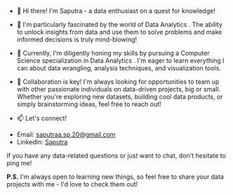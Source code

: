 - 👋 Hi there! I'm Saputra  - a data enthusiast on a quest for knowledge!

- 👀 I'm particularly fascinated by the world of Data Analytics . The ability to unlock insights from data and use them to solve problems and make informed decisions is truly mind-blowing!

- 🌱 Currently, I'm diligently honing my skills by pursuing a Computer Science specialization in Data Analytics . I'm eager to learn everything I can about data wrangling, analysis techniques, and visualization tools.

- 💞️ Collaboration is key! I'm always looking for opportunities to team up with other passionate individuals on data-driven projects, big or small. Whether you're exploring new datasets, building cool data products, or simply brainstorming ideas, feel free to reach out!

- 📫 Let's connect!

* Email: saputraa.sp.20@gmail.com
* LinkedIn: [Saputra](https://www.linkedin.com/in/saputra-csda)

If you have any data-related questions or just want to chat, don't hesitate to ping me! 

**P.S.** I'm always open to learning new things, so feel free to share your data projects with me - I'd love to check them out!



<!---
FortuneMonkey/FortuneMonkey is a ✨ special ✨ repository because its `README.md` (this file) appears on your GitHub profile.
You can click the Preview link to take a look at your changes.
--->
